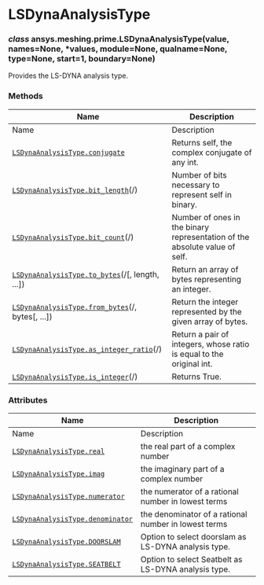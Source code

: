 # LSDynaAnalysisType

<a id="ansys.meshing.prime.LSDynaAnalysisType"></a>

### *class* ansys.meshing.prime.LSDynaAnalysisType(value, names=None, \*values, module=None, qualname=None, type=None, start=1, boundary=None)

Provides the LS-DYNA analysis type.

<!-- !! processed by numpydoc !! -->

### Methods

| Name | Description |
|----------------------------------------------------------------------------------------------------------------------------------------------------------------|----------------------------------------------------------------------------|
| Name | Description |
| [`LSDynaAnalysisType.conjugate`](ansys.meshing.prime.LSDynaAnalysisType.conjugate.md#ansys.meshing.prime.LSDynaAnalysisType.conjugate)                         | Returns self, the complex conjugate of any int.                            |
| [`LSDynaAnalysisType.bit_length`](ansys.meshing.prime.LSDynaAnalysisType.bit_length.md#ansys.meshing.prime.LSDynaAnalysisType.bit_length)(/)                   | Number of bits necessary to represent self in binary.                      |
| [`LSDynaAnalysisType.bit_count`](ansys.meshing.prime.LSDynaAnalysisType.bit_count.md#ansys.meshing.prime.LSDynaAnalysisType.bit_count)(/)                      | Number of ones in the binary representation of the absolute value of self. |
| [`LSDynaAnalysisType.to_bytes`](ansys.meshing.prime.LSDynaAnalysisType.to_bytes.md#ansys.meshing.prime.LSDynaAnalysisType.to_bytes)(/[, length, ...])          | Return an array of bytes representing an integer.                          |
| [`LSDynaAnalysisType.from_bytes`](ansys.meshing.prime.LSDynaAnalysisType.from_bytes.md#ansys.meshing.prime.LSDynaAnalysisType.from_bytes)(/, bytes[, ...])     | Return the integer represented by the given array of bytes.                |
| [`LSDynaAnalysisType.as_integer_ratio`](ansys.meshing.prime.LSDynaAnalysisType.as_integer_ratio.md#ansys.meshing.prime.LSDynaAnalysisType.as_integer_ratio)(/) | Return a pair of integers, whose ratio is equal to the original int.       |
| [`LSDynaAnalysisType.is_integer`](ansys.meshing.prime.LSDynaAnalysisType.is_integer.md#ansys.meshing.prime.LSDynaAnalysisType.is_integer)(/)                   | Returns True.                                                              |

### Attributes

| Name | Description |
|----------------------------------------------------------------------------------------------------------------------------------------------|------------------------------------------------------|
| Name | Description |
| [`LSDynaAnalysisType.real`](ansys.meshing.prime.LSDynaAnalysisType.real.md#ansys.meshing.prime.LSDynaAnalysisType.real)                      | the real part of a complex number                    |
| [`LSDynaAnalysisType.imag`](ansys.meshing.prime.LSDynaAnalysisType.imag.md#ansys.meshing.prime.LSDynaAnalysisType.imag)                      | the imaginary part of a complex number               |
| [`LSDynaAnalysisType.numerator`](ansys.meshing.prime.LSDynaAnalysisType.numerator.md#ansys.meshing.prime.LSDynaAnalysisType.numerator)       | the numerator of a rational number in lowest terms   |
| [`LSDynaAnalysisType.denominator`](ansys.meshing.prime.LSDynaAnalysisType.denominator.md#ansys.meshing.prime.LSDynaAnalysisType.denominator) | the denominator of a rational number in lowest terms |
| [`LSDynaAnalysisType.DOORSLAM`](ansys.meshing.prime.LSDynaAnalysisType.DOORSLAM.md#ansys.meshing.prime.LSDynaAnalysisType.DOORSLAM)          | Option to select doorslam as LS-DYNA analysis type.  |
| [`LSDynaAnalysisType.SEATBELT`](ansys.meshing.prime.LSDynaAnalysisType.SEATBELT.md#ansys.meshing.prime.LSDynaAnalysisType.SEATBELT)          | Option to select Seatbelt as LS-DYNA analysis type.  |
<!-- vale on -->